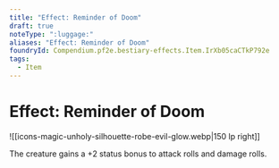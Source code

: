 ```yaml
---
title: "Effect: Reminder of Doom"
draft: true
noteType: ":luggage:"
aliases: "Effect: Reminder of Doom"
foundryId: Compendium.pf2e.bestiary-effects.Item.IrXb05caCTkP792e
tags:
  - Item
---
```


# Effect: Reminder of Doom
![[icons-magic-unholy-silhouette-robe-evil-glow.webp|150 lp right]]

The creature gains a +2 status bonus to attack rolls and damage rolls.
